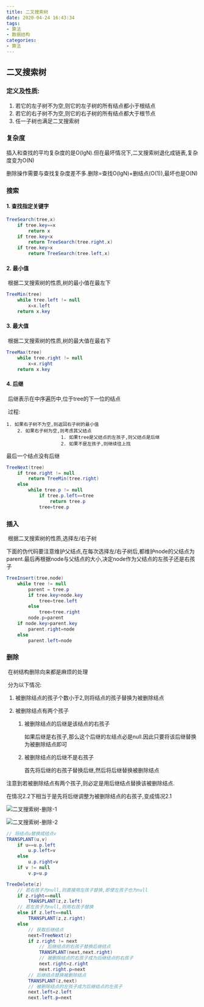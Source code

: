 ```yaml
---
title: 二叉搜索树
date: 2020-04-24 16:43:34
tags:
- 算法
- 数据结构
categories:
- 算法
---
```



## 二叉搜索树

### 定义及性质:

1. 若它的左子树不为空,则它的左子树的所有结点都小于根结点
2. 若它的右子树不为空,则它的右子树的所有结点都大于根节点
3. 任一子树也满足二叉搜索树

<!--more-->

### 复杂度

​	插入和查找的平均复杂度的是O(lgN).但在最坏情况下,二叉搜索树退化成链表,复杂度变为O(N)

​	删除操作需要与查找复杂度差不多.删除=查找O(lgN)+删结点(O(1)),最坏也是O(N)

### 搜索

#### 1. 查找指定关键字

```java
TreeSearch(tree,x)
	if tree.key==x
		return x
	if tree.key<x
		return TreeSearch(tree.right,x)
	if tree.key>x
		return TreeSearch(tree.left,x)
```

#### 2. 最小值

​	根据二叉搜索树的性质,树的最小值在最左下

```java
TreeMin(tree)
	while tree.left != null
		x=x.left
	return x.key
```

#### 3. 最大值

​	根据二叉搜索树的性质,树的最大值在最右下

```java
TreeMax(tree)
	while tree.right != null
		x=x.right
	return x.key
```

#### 4. 后继

​	后继表示在中序遍历中,位于tree的下一位的结点

​	过程:

   	1. 如果右子树不为空,则返回右子树的最小值
      	2. 如果右子树为空,则考虑其父结点
                     	1. 如果tree是父结点的左孩子,则父结点是后继
                     	2. 如果不是左孩子,则继续往上找

最后一个结点没有后继

```java
TreeNext(tree)
	if tree.right != null 
		return TreeMin(tree.right)
	else
		while tree.p != null 
			if tree.p.left==tree
				return tree.p
			tree=tree.p
```

### 插入

​	根据二叉搜索树的性质,选择左/右子树

​	下面的伪代码要注意维护父结点,在每次选择左/右子树后,都维护node的父结点为parent.最后再根据node与父结点的大小,决定node作为父结点的左孩子还是右孩子

```java
TreeInsert(tree,node)
	while tree != null
		parent = tree.p
		if tree.key>node.key
			tree=tree.left
		else
			tree=tree.right
		node.p=parent
	if node.key>parent.key
		parent.right=node
	else
		parent.left=node
```

### 删除

​	在树结构删除向来都是麻烦的处理

​	分为以下情况:

 1. 被删除结点的孩子个数小于2,则将结点的孩子替换为被删除结点

 2. 被删除结点有两个孩子

    1. 被删除结点的后继是该结点的右孩子

       如果后继是右孩子,那么这个后继的左结点必是null.因此只要将该后继替换为被删除结点即可

    2. 被删除结点的后继不是右孩子

       首先将后继的右孩子替换后继,然后将后继替换被删除结点

注意到若被删除结点有两个孩子,则必定是用后继结点替换该被删除结点.

在情况2.2下相当于是先将后继调整为被删除结点的右孩子,变成情况2.1

![二叉搜索树-删除-1](./二叉搜索树-删除-1.png)

![二叉搜索树-删除-2](./二叉搜索树-删除-2.png)

```java
// 将结点u替换成结点v
TRANSPLANT(u,v)
	if u==u.p.left
		u.p.left=v
	else
		u.p.right=v
	if v != null
		v.p=u.p
```

```java
TreeDelete(z)
	// 若右孩子为null,则直接用左孩子替换,即使左孩子也为null
	if z.right==null
		TRANSPLANT(z,z.left)
	// 若左孩子为null,则用右孩子替换
	else if z.left==null
		TRANSPLANT(z,z.right)
	else
		// 获取后继结点
		next=TreeNext(z)
		if z.right != next
			// 后继结点的右孩子替换后继结点
			TRANSPLANT(next,next.right)
			// 被删除结点的右孩子成为后继结点的右孩子
			next.right=z.right
			next.right.p=next
		// 后继结点替换被删除结点
		TRANSPLANT(z,next)
		// 被删除结点的左孩子成为后继结点的左孩子
		next.left=z.left
		next.left.p=next
```
